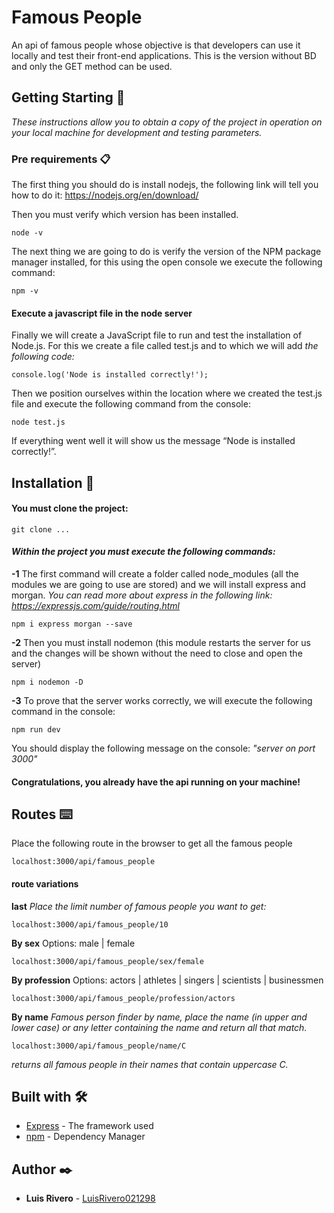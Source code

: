 # Famous People
An api of famous people whose objective is that developers can use it locally and test their front-end applications. This is the version without BD and only the GET method can be used.

## Getting Starting 🚀

_These instructions allow you to obtain a copy of the project in operation on your local machine for development and testing parameters._


### Pre requirements 📋

The first thing you should do is install nodejs, the following link will tell you how to do it: https://nodejs.org/en/download/

Then you must verify which version has been installed.
```
node -v
```
The next thing we are going to do is verify the version of the NPM package manager installed, for this using the open console we execute the following command:
```
npm -v
```
#### Execute a javascript file in the node server
Finally we will create a JavaScript file to run and test the installation of Node.js.
For this we create a file called test.js and to which we will add _the following code:_
```
console.log('Node is installed correctly!');
```
Then we position ourselves within the location where we created the test.js file and execute the following command from the console:
```
node test.js
```
If everything went well it will show us the message “Node is installed correctly!”.


## Installation 🔧

#### You must clone the project:
```
git clone ...
```
#### _Within the project you must execute the following commands:_

**-1** The first command will create a folder called node_modules (all the modules we are going to use are stored) and we will install express and morgan.
_You can read more about express in the following link: https://expressjs.com/guide/routing.html_
```
npm i express morgan --save
```
**-2** Then you must install nodemon (this module restarts the server for us and the changes will be shown without the need to close and open the server)
```
npm i nodemon -D
```
**-3** To prove that the server works correctly, we will execute the following command in the console:
```
npm run dev
```
You should display the following message on the console: *"server on port 3000"*

#### Congratulations, you already have the api running on your machine!

## Routes ⌨️

Place the following route in the browser to get all the famous people
```
localhost:3000/api/famous_people
```
#### route variations
**last**
_Place the limit number of famous people you want to get:_
```
localhost:3000/api/famous_people/10
```
**By sex**
Options: male | female
```
localhost:3000/api/famous_people/sex/female
```
**By profession** 
Options: actors | athletes | singers | scientists | businessmen
```
localhost:3000/api/famous_people/profession/actors
```
**By name**
_Famous person finder by name, place the name (in upper and lower case) or any letter containing the name and return all that match._
```
localhost:3000/api/famous_people/name/C
```
_returns all famous people in their names that contain uppercase C._

## Built with 🛠️

* [Express](https://expressjs.com/es/) - The framework used
* [npm](https://www.npmjs.com) - Dependency Manager

## Author ✒️

* **Luis Rivero** - [LuisRivero021298](https://github.com/LuisRivero021298)
